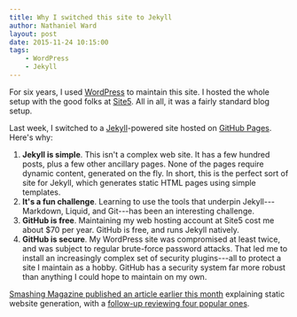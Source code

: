```yaml
---
title: Why I switched this site to Jekyll
author: Nathaniel Ward
layout: post
date: 2015-11-24 10:15:00
tags: 
    - WordPress
    - Jekyll
---
```


For six years, I used [WordPress](https://www.wordpress.org/) to maintain this site. I hosted the whole setup with the good folks at [Site5](https://www.site5.com/). All in all, it was a fairly standard blog setup.

Last week, I switched to a [Jekyll](http://jekyllrb.com/)-powered site hosted on [GitHub Pages](http://pages.github.com/). Here's why:

1. **Jekyll is simple**. This isn't a complex web site. It has a few hundred posts, plus a few other ancillary pages. None of the pages require dynamic content, generated on the fly. In short, this is the perfect sort of site for Jekyll, which generates static HTML pages using simple templates. 
2. **It's a fun challenge**. Learning to use the tools that underpin Jekyll---Markdown, Liquid, and Git---has been an interesting challenge.
3. **GitHub is free**. Maintaining my web hosting account at Site5 cost me about $70 per year. GitHub is free, and runs Jekyll natively. 
4. **GitHub is secure**. My WordPress site was compromised at least twice, and was subject to regular brute-force password attacks. That led me to install an increasingly complex set of security plugins---all to protect a site I maintain as a hobby. GitHub has a security system far more robust than anything I could hope to maintain on my own. 

[Smashing Magazine published an article earlier this month](http://www.smashingmagazine.com/2015/11/modern-static-website-generators-next-big-thing/) explaining static website generation, with a [follow-up reviewing four popular ones](http://www.smashingmagazine.com/2015/11/static-website-generators-jekyll-middleman-roots-hugo-review/).